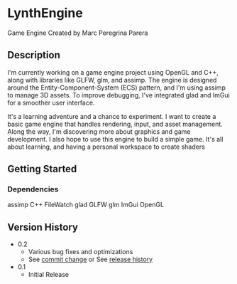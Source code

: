 
# LynthEngine

Game Engine Created by Marc Peregrina Parera

## Description


I'm currently working on a game engine project using OpenGL and C++, along with libraries like GLFW, glm, and assimp. The engine is designed around the Entity-Component-System (ECS) pattern, and I'm using assimp to manage 3D assets. To improve debugging, I've integrated glad and ImGui for a smoother user interface.

It's a learning adventure and a chance to experiment. I want to create a basic game engine that handles rendering, input, and asset management. Along the way, I'm discovering more about graphics and game development. I also hope to use this engine to build a simple game. It's all about learning, and having a personal workspace to create shaders

## Getting Started

### Dependencies

assimp
C++
FileWatch
glad
GLFW
glm
ImGui
OpenGL



## Version History

* 0.2
    * Various bug fixes and optimizations
    * See [commit change]() or See [release history]()
* 0.1
    * Initial Release



